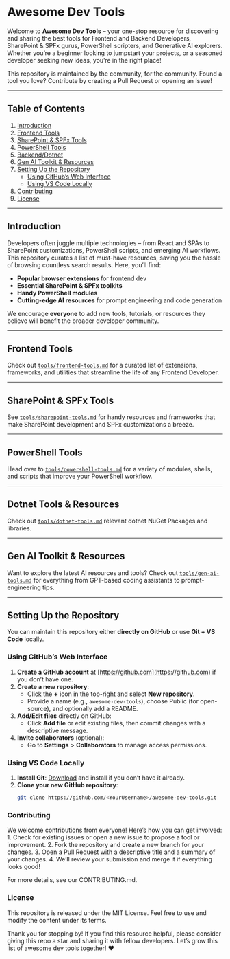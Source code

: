# Awesome Dev Tools

Welcome to **Awesome Dev Tools** – your one-stop resource for discovering and sharing the best tools for Frontend and Backend Developers, SharePoint & SPFx gurus, PowerShell scripters, and Generative AI explorers. Whether you’re a beginner looking to jumpstart your projects, or a seasoned developer seeking new ideas, you’re in the right place!

This repository is maintained by the community, for the community. Found a tool you love? Contribute by creating a Pull Request or opening an Issue!

---

## Table of Contents

1. [Introduction](#introduction)  
2. [Frontend Tools](#frontend-tools)  
3. [SharePoint & SPFx Tools](#sharepoint--spfx-tools)  
4. [PowerShell Tools](#powershell-tools)
5. [Backend/Dotnet](#dotnet-tools)  
6. [Gen AI Toolkit & Resources](#gen-ai-toolkit--resources)  
7. [Setting Up the Repository](#setting-up-the-repository)  
   - [Using GitHub’s Web Interface](#using-githubs-web-interface)  
   - [Using VS Code Locally](#using-vs-code-locally)  
8. [Contributing](#contributing)  
9. [License](#license)  

---

## Introduction

Developers often juggle multiple technologies – from React and SPAs to SharePoint customizations, PowerShell scripts, and emerging AI workflows. This repository curates a list of must-have resources, saving you the hassle of browsing countless search results. Here, you’ll find:

- **Popular browser extensions** for frontend dev  
- **Essential SharePoint & SPFx toolkits**  
- **Handy PowerShell modules**  
- **Cutting-edge AI resources** for prompt engineering and code generation  

We encourage **everyone** to add new tools, tutorials, or resources they believe will benefit the broader developer community.

---

## Frontend Tools

Check out [`tools/frontend-tools.md`](tools/frontend-tools.md) for a curated list of extensions, frameworks, and utilities that streamline the life of any Frontend Developer.

---

## SharePoint & SPFx Tools

See [`tools/sharepoint-tools.md`](tools/sharepoint-tools.md) for handy resources and frameworks that make SharePoint development and SPFx customizations a breeze.

---

## PowerShell Tools

Head over to [`tools/powershell-tools.md`](tools/powershell-tools.md) for a variety of modules, shells, and scripts that improve your PowerShell workflow.

---

## Dotnet Tools & Resources

Check out [`tools/dotnet-tools.md`](tools/dotnet-tools.md) relevant dotnet NuGet Packages and libraries.

---

## Gen AI Toolkit & Resources

Want to explore the latest AI resources and tools? Check out [`tools/gen-ai-tools.md`](tools/gen-ai-tools.md) for everything from GPT-based coding assistants to prompt-engineering tips.

---

## Setting Up the Repository

You can maintain this repository either **directly on GitHub** or use **Git + VS Code** locally.

### Using GitHub’s Web Interface

1. **Create a GitHub account** at [https://github.com](https://github.com) if you don’t have one.  
2. **Create a new repository**:
   - Click the **+** icon in the top-right and select **New repository**.  
   - Provide a name (e.g., `awesome-dev-tools`), choose Public (for open-source), and optionally add a README.  
3. **Add/Edit files** directly on GitHub:  
   - Click **Add file** or edit existing files, then commit changes with a descriptive message.  
4. **Invite collaborators** (optional):  
   - Go to **Settings** > **Collaborators** to manage access permissions.

### Using VS Code Locally

1. **Install Git**: [Download](https://git-scm.com/downloads) and install if you don’t have it already.  
2. **Clone your new GitHub repository**:
   ```bash
   git clone https://github.com/<YourUsername>/awesome-dev-tools.git

### Contributing

We welcome contributions from everyone! Here’s how you can get involved:
	1.	Check for existing issues or open a new issue to propose a tool or improvement.
	2.	Fork the repository and create a new branch for your changes.
	3.	Open a Pull Request with a descriptive title and a summary of your changes.
	4.	We’ll review your submission and merge it if everything looks good!

For more details, see our CONTRIBUTING.md.

### License

This repository is released under the MIT License. Feel free to use and modify the content under its terms.

Thank you for stopping by! If you find this resource helpful, please consider giving this repo a star and sharing it with fellow developers. Let’s grow this list of awesome dev tools together! ❤️
